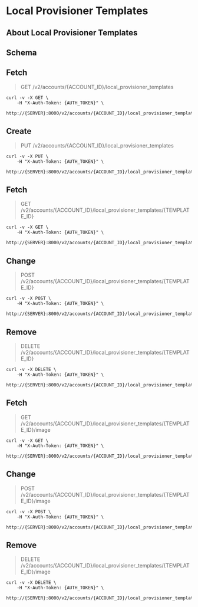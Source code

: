 # Local Provisioner Templates

## About Local Provisioner Templates

## Schema



## Fetch

> GET /v2/accounts/{ACCOUNT_ID}/local_provisioner_templates

```shell
curl -v -X GET \
    -H "X-Auth-Token: {AUTH_TOKEN}" \
    http://{SERVER}:8000/v2/accounts/{ACCOUNT_ID}/local_provisioner_templates
```

## Create

> PUT /v2/accounts/{ACCOUNT_ID}/local_provisioner_templates

```shell
curl -v -X PUT \
    -H "X-Auth-Token: {AUTH_TOKEN}" \
    http://{SERVER}:8000/v2/accounts/{ACCOUNT_ID}/local_provisioner_templates
```

## Fetch

> GET /v2/accounts/{ACCOUNT_ID}/local_provisioner_templates/{TEMPLATE_ID}

```shell
curl -v -X GET \
    -H "X-Auth-Token: {AUTH_TOKEN}" \
    http://{SERVER}:8000/v2/accounts/{ACCOUNT_ID}/local_provisioner_templates/{TEMPLATE_ID}
```

## Change

> POST /v2/accounts/{ACCOUNT_ID}/local_provisioner_templates/{TEMPLATE_ID}

```shell
curl -v -X POST \
    -H "X-Auth-Token: {AUTH_TOKEN}" \
    http://{SERVER}:8000/v2/accounts/{ACCOUNT_ID}/local_provisioner_templates/{TEMPLATE_ID}
```

## Remove

> DELETE /v2/accounts/{ACCOUNT_ID}/local_provisioner_templates/{TEMPLATE_ID}

```shell
curl -v -X DELETE \
    -H "X-Auth-Token: {AUTH_TOKEN}" \
    http://{SERVER}:8000/v2/accounts/{ACCOUNT_ID}/local_provisioner_templates/{TEMPLATE_ID}
```

## Fetch

> GET /v2/accounts/{ACCOUNT_ID}/local_provisioner_templates/{TEMPLATE_ID}/image

```shell
curl -v -X GET \
    -H "X-Auth-Token: {AUTH_TOKEN}" \
    http://{SERVER}:8000/v2/accounts/{ACCOUNT_ID}/local_provisioner_templates/{TEMPLATE_ID}/image
```

## Change

> POST /v2/accounts/{ACCOUNT_ID}/local_provisioner_templates/{TEMPLATE_ID}/image

```shell
curl -v -X POST \
    -H "X-Auth-Token: {AUTH_TOKEN}" \
    http://{SERVER}:8000/v2/accounts/{ACCOUNT_ID}/local_provisioner_templates/{TEMPLATE_ID}/image
```

## Remove

> DELETE /v2/accounts/{ACCOUNT_ID}/local_provisioner_templates/{TEMPLATE_ID}/image

```shell
curl -v -X DELETE \
    -H "X-Auth-Token: {AUTH_TOKEN}" \
    http://{SERVER}:8000/v2/accounts/{ACCOUNT_ID}/local_provisioner_templates/{TEMPLATE_ID}/image
```

